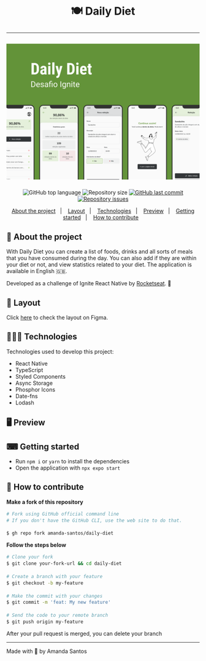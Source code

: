 <h1 align="center">
  🍽️ Daily Diet
  <hr />
  <img src="assets/cover.png" alt="" />
</h1>

<p align="center">
  <img alt="GitHub top language" src="https://img.shields.io/github/languages/top/amanda-santos/daily-diet">

  <img alt="Repository size" src="https://img.shields.io/github/repo-size/amanda-santos/daily-diet">

  <a href="https://github.com/amanda-santos/daily-diet/commits/master">
    <img alt="GitHub last commit" src="https://img.shields.io/github/last-commit/amanda-santos/daily-diet">
  </a>

  <a href="https://github.com/amanda-santos/daily-diet/issues">
    <img alt="Repository issues" src="https://img.shields.io/github/issues/amanda-santos/daily-diet">
  </a>
</p>

<p align="center">
  <a href="#-about-the-project">About the project</a>&nbsp;&nbsp;&nbsp;|&nbsp;&nbsp;&nbsp;
  <a href="#-layout">Layout</a>&nbsp;&nbsp;&nbsp;|&nbsp;&nbsp;&nbsp;
  <a href="#-technologies">Technologies</a>&nbsp;&nbsp;&nbsp;|&nbsp;&nbsp;&nbsp;
  <a href="#-preview">Preview</a>&nbsp;&nbsp;&nbsp;|&nbsp;&nbsp;&nbsp;
  <a href="#-getting-started">Getting started</a>&nbsp;&nbsp;&nbsp;|&nbsp;&nbsp;&nbsp;
  <a href="#-how-to-contribute">How to contribute</a>&nbsp;&nbsp;&nbsp;
</p>

## 📝 About the project

<p>
With Daily Diet you can create a list of foods, drinks and all sorts of meals that you have consumed during the day. You can also add if they are within your diet or not, and view statistics related to your diet. The application is available in English 🇬🇧.
</p>

<p>
Developed as a challenge of Ignite React Native by <a href="https://rocketseat.com.br/">Rocketseat</a>. 🚀
</p>

## 🎨 Layout

<p>
  Click <a href="https://www.figma.com/file/Lj7w4t2WG6COLmMIQocs8B/Daily-Diet-(Copy)?node-id=2%3A12&t=lvRk7ie5kKAhKAWF-1">here</a> to check the layout on Figma.
</p>

## 👩🏻‍💻 Technologies

Technologies used to develop this project:

- React Native
- TypeScript
- Styled Components
- Async Storage
- Phosphor Icons
- Date-fns
- Lodash

## 🖥 Preview



## ⌨ Getting started

- Run `npm i` or `yarn` to install the dependencies
- Open the application with `npx expo start`

## 🤔 How to contribute

**Make a fork of this repository**

```bash
# Fork using GitHub official command line
# If you don't have the GitHub CLI, use the web site to do that.

$ gh repo fork amanda-santos/daily-diet
```

**Follow the steps below**

```bash
# Clone your fork
$ git clone your-fork-url && cd daily-diet

# Create a branch with your feature
$ git checkout -b my-feature

# Make the commit with your changes
$ git commit -m 'feat: My new feature'

# Send the code to your remote branch
$ git push origin my-feature
```

After your pull request is merged, you can delete your branch

---

Made with 💚 by Amanda Santos
